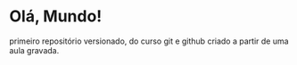 # Olá, Mundo!
 primeiro repositório versionado, do curso git e github
 criado a partir de uma aula gravada.
